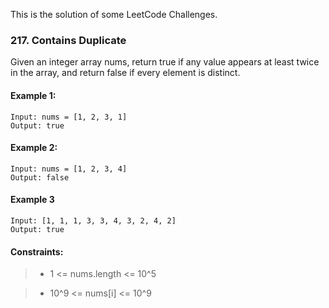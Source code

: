 This is the solution of some LeetCode Challenges.


### 217. Contains Duplicate

Given an integer array nums, return true if any value appears at least twice in the array, and return false if every element is distinct.

#### Example 1:

```
Input: nums = [1, 2, 3, 1]
Output: true
```

#### Example 2:

```
Input: nums = [1, 2, 3, 4]
Output: false
```

#### Example 3
```
Input: [1, 1, 1, 3, 3, 4, 3, 2, 4, 2]
Output: true
```

#### Constraints:

> - 1 <= nums.length <= 10^5

> - 10^9 <= nums[i] <= 10^9